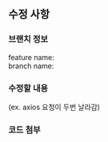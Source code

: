 ## 수정 사항

### 브랜치 정보

feature name:  
branch name:

### 수정할 내용

(ex. axios 요청이 두번 날라감)

### 코드 첨부

```

```
